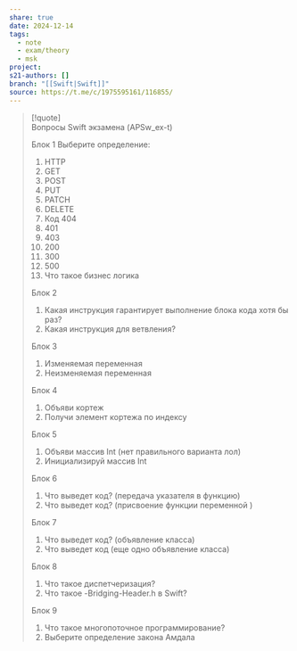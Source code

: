 ```yaml
---
share: true
date: 2024-12-14
tags:
  - note
  - exam/theory
  - msk
project: 
s21-authors: []
branch: "[[Swift|Swift]]"
source: https://t.me/c/1975595161/116855/
---
```


> [!quote]  
> Вопросы Swift экзамена (APSw_ex-t)
> 
> Блок 1
> Выберите определение:
> 1. HTTP
> 2. GET
> 3. POST
> 4. PUT
> 5. PATCH
> 6. DELETE
> 7. Код 404
> 8. 401
> 9. 403
> 10. 200
> 11. 300
> 12. 500
> 13. Что такое бизнес логика
> 
> Блок 2
> 1. Какая инструкция гарантирует выполнение блока кода хотя бы раз?
> 2. Какая инструкция для ветвления?
> 
> Блок 3
> 1. Изменяемая переменная
> 2. Неизменяемая переменная
> 
> Блок 4
> 1. Объяви кортеж
> 2. Получи элемент кортежа по индексу
> 
> Блок 5
> 1. Объяви массив Int (нет правильного варианта лол)
> 2. Инициализируй массив Int
> 
> Блок 6
> 1. Что выведет код? (передача указателя в функцию)
> 2. Что выведет код? (присвоение функции переменной )
> 
> Блок 7
> 1. Что выведет код? (объявление класса)
> 2. Что выведет код (еще одно объявление класса)
> 
> Блок 8
> 1. Что такое диспетчеризация?
> 2. Что такое -Bridging-Header.h в Swift?
> 
> Блок 9
> 1. Что такое многопоточное программирование?
> 2. Выберите определение закона Амдала
